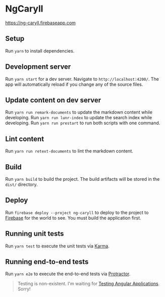 # NgCaryll

<https://ng-caryll.firebaseapp.com>

## Setup

Run `yarn` to install dependencies.

## Development server

Run `yarn start` for a dev server. Navigate to `http://localhost:4200/`. The app will automatically reload if you
change any of the source files.

## Update content on dev server

Run `yarn run remark-documents` to update the markdown content while developing. Run `yarn run lunr-index` to update
the search index while developing. Run `yarn run prestart` to run both scripts with one command.

## Lint content

Run `yarn run retext-documents` to lint the markdown content.

## Build

Run `yarn build` to build the project. The build artifacts will be stored in the `dist/` directory.

## Deploy

Run `firebase deploy --project ng-caryll` to deploy to the project to [Firebase](https://ng-caryll.firebaseapp.com)
for the world to see. You must build the application first.

## Running unit tests

Run `yarn test` to execute the unit tests via [Karma](https://karma-runner.github.io).

## Running end-to-end tests

Run `yarn e2e` to execute the end-to-end tests via [Protractor](http://www.protractortest.org/).

> Testing is non-existent. I'm waiting for [Testing Angular
> Applications](https://www.manning.com/books/testing-angular-applications). Sorry!